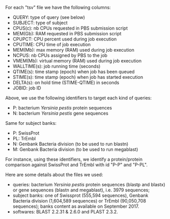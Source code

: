 For each "tsv" file we have the following columns:

* QUERY: type of query (see below)
* SUBJECT: type of subject
* CPUS(c): nb CPUs requested in PBS submission script
* MEM(Gb): RAM requested in PBS submission script
* CPUPCT: CPU percent used during job execution
* CPUTIME: CPU time of job execution
* MEM(Mb): max memory (RAM) used during job execution
* NCPUS: nb CPUs assigned by PBS to the job
* VMEM(Mb): virtual memory (RAM) used during job execution
* WALLTIME(s): job running time (seconds)
* QTIME(s): time stamp (epoch) when job has been queued
* STIME(s): time stamp (epoch) when job has started execution
* DELTA(s): on hold time (STIME-QTIME) in seconds
* JOBID: job ID

Above, we use the following identifiers to target each kind of queries:

* P: bacterium *Yersinia pestis* protein sequences
* N: bacterium *Yersinia pestis* gene sequences

Same for subject banks:

* P: SwissProt
* PL: TrEmbl
* N: Genbank Bacteria division (to be used to run blastn)
* M: Genbank Bacteria division (to be used to run megablast)

For instance, using these identifiers, we identify a protein/protein comparison against SwissProt and TrEmbl with id "P-P" and "P-PL".

Here are some details about the files we used:

* queries: bacterium *Yersinia pestis* protein sequences (blastp and blastx) or gene sequences (blastn and megablast), i.e. 3979 sequences;
* subject banks: one of Swissprot (555,594 sequences), Genbank Bacteria division (1,604,589 sequences) or TrEmbl (90,050,708 sequences); banks content as available on September 2017.
* softwares: BLAST 2.2.31 & 2.6.0 and PLAST 2.3.2.


